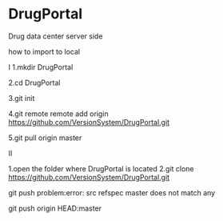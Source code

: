 # DrugPortal
Drug data center server side


how to import to local


I
1.mkdir DrugPortal

2.cd DrugPortal

3.git init

4.git remote remote add origin https://github.com/VersionSystem/DrugPortal.git

5.git pull origin master

II

1.open the folder where DrugPortal is located 
2.git clone https://github.com/VersionSystem/DrugPortal.git


git push problem:error: src refspec master does not match any

git push origin HEAD:master